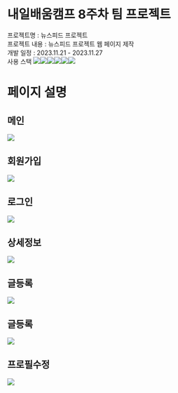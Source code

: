 # 내일배움캠프 8주차 팀 프로젝트
프로젝트명 : 뉴스피드 프로젝트<br/>
프로젝트 내용 : 뉴스피드 프로젝트 웹 페이지 제작<br/>
개발 일정 : 2023.11.21 - 2023.11.27<br/>
사용 스택 <img src="https://img.shields.io/badge/HTML5-E34F26?style=for-the-badge&logo=html5&logoColor=white"><img src="https://img.shields.io/badge/CSS3-1572B6?style=for-the-badge&logo=css3&logoColor=white"><img src="https://img.shields.io/badge/JavaScript-323330?style=for-the-badge&logo=javascript&logoColor=F7DF1E"><img src="https://img.shields.io/badge/React-20232A?style=for-the-badge&logo=react&logoColor=61DAFB"><img src="https://img.shields.io/badge/Redux-593D88?style=for-the-badge&logo=redux&logoColor=white"><img src="https://img.shields.io/badge/firebase-ffca28?style=for-the-badge&logo=firebase&logoColor=black"><br/>

# 페이지 설명

## 메인
<img src="./src/assets/메인페이지.png">

## 회원가입
<img src="./src/assets/회원가입.png">

## 로그인
<img src="./src/assets/로그인.png">

## 상세정보
<img src="./src/assets/상세페이지.png">

## 글등록
<img src="./src/assets/글등록페이지.png">

## 글등록
<img src="./src/assets/마이페이지.png">

## 프로필수정
<img src="./src/assets/프로필수정.png">